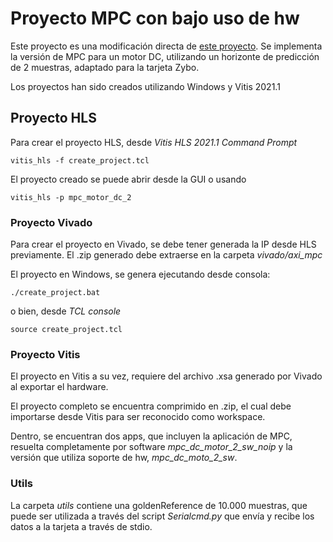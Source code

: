 # Proyecto MPC con bajo uso de hw
Este proyecto es una modificación directa de [este proyecto](https://gitlab.com/oscar-rc/IPD432). 
Se implementa la versión de MPC para un motor DC, utilizando un horizonte de predicción de 2 muestras, adaptado para la tarjeta Zybo.

Los proyectos han sido creados utilizando Windows y Vitis 2021.1

## Proyecto HLS
Para crear el proyecto HLS, desde *Vitis HLS 2021.1 Command Prompt*
```
vitis_hls -f create_project.tcl
```
El proyecto creado se puede abrir desde la GUI o usando
```
vitis_hls -p mpc_motor_dc_2
```

### Proyecto Vivado
Para crear el proyecto en Vivado, se debe tener generada la IP desde HLS previamente. El .zip generado debe extraerse en la carpeta *vivado/axi_mpc* 

El proyecto en Windows, se genera ejecutando desde consola:
```
./create_project.bat
```
o bien, desde *TCL console*
```
source create_project.tcl
```

### Proyecto Vitis
El proyecto en Vitis a su vez, requiere del archivo .xsa generado por Vivado al exportar el hardware.

El proyecto completo se encuentra comprimido en .zip, el cual debe importarse desde Vitis para ser reconocido como workspace.

Dentro, se encuentran dos apps, que incluyen la aplicación de MPC, resuelta completamente por software *mpc_dc_motor_2_sw_noip* y la versión que utiliza soporte de hw, *mpc_dc_moto_2_sw*.


### Utils
La carpeta *utils* contiene una goldenReference de 10.000 muestras, que puede ser utilizada a través del script *Serialcmd.py* que envía y recibe los datos a la tarjeta a través de stdio.